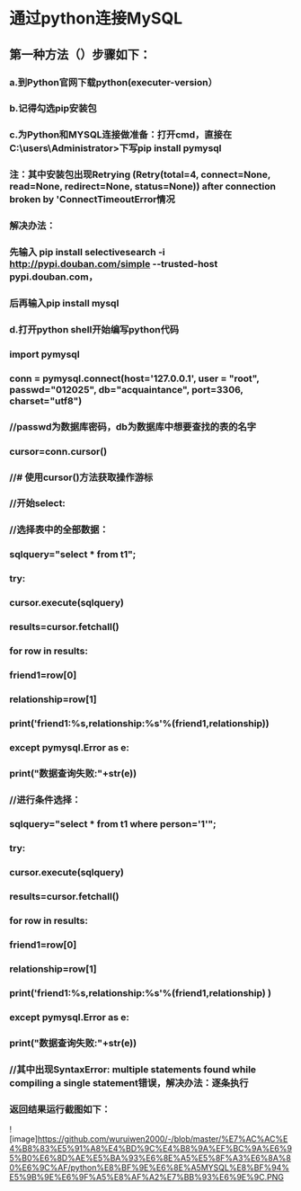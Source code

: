# 通过python连接MySQL
## 第一种方法（）步骤如下：
### a.到Python官网下载python(executer-version）
### b.记得勾选pip安装包
### c.为Python和MYSQL连接做准备：打开cmd，直接在C:\users\Administrator>下写pip install pymysql
### 注：其中安装包出现Retrying (Retry(total=4, connect=None, read=None, redirect=None, status=None)) after connection broken by 'ConnectTimeoutError情况
### 解决办法：
### 先输入 pip install selectivesearch -i http://pypi.douban.com/simple --trusted-host pypi.douban.com，
### 后再输入pip install mysql
### d.打开python shell开始编写python代码
### import pymysql
### conn = pymysql.connect(host='127.0.0.1', user = "root", passwd="012025", db="acquaintance", port=3306, charset="utf8")
### //passwd为数据库密码，db为数据库中想要查找的表的名字
### cursor=conn.cursor()
### //# 使用cursor()方法获取操作游标
### //开始select:
### //选择表中的全部数据：
### sqlquery="select * from t1";
### try:
### 	cursor.execute(sqlquery)
### 	results=cursor.fetchall()
### 	for row in results:
### 		friend1=row[0]
### 		relationship=row[1]
### 		print('friend1:%s,relationship:%s'%(friend1,relationship))
### except pymysql.Error as e:
### 	print("数据查询失败:"+str(e))
### //进行条件选择：
### sqlquery="select * from t1 where person='1'";
### try:
### 	cursor.execute(sqlquery)
### 	results=cursor.fetchall()
### 	for row in results:
### 		friend1=row[0]
### 		relationship=row[1]
### 		print('friend1:%s,relationship:%s'%(friend1,relationship) )
### except pymysql.Error as e:
### 	print("数据查询失败:"+str(e))
### //其中出现SyntaxError: multiple statements found while compiling a single statement错误，解决办法：逐条执行
### 返回结果运行截图如下：
![image]https://github.com/wuruiwen2000/-/blob/master/%E7%AC%AC%E4%B8%83%E5%91%A8%E4%BD%9C%E4%B8%9A%EF%BC%9A%E6%95%B0%E6%8D%AE%E5%BA%93%E6%8E%A5%E5%8F%A3%E6%8A%80%E6%9C%AF/python%E8%BF%9E%E6%8E%A5MYSQL%E8%BF%94%E5%9B%9E%E6%9F%A5%E8%AF%A2%E7%BB%93%E6%9E%9C.PNG
